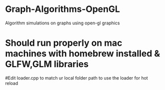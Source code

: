 # Graph-Algorithms-OpenGL
Algorithm simulations on graphs using open-gl graphics


# Should run properly on mac machines with homebrew installed & GLFW,GLM libraries

#Edit loader.cpp to match ur local folder path to use the loader for hot reload

